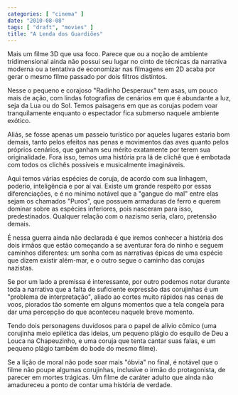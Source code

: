 ```yaml
---
categories: [ "cinema" ]
date: "2010-08-08"
tags: [ "draft", "movies" ]
title: "A Lenda dos Guardiões"
---
```

Mais um filme 3D que usa foco. Parece que ou a noção de ambiente tridimensional ainda não possui seu lugar no cinto de técnicas da narrativa moderna ou a tentativa de economizar nas filmagens em 2D acaba por gerar o mesmo filme passado por dois filtros distintos.

Nesse o pequeno e corajoso "Radinho Desperaux" tem asas, um pouco mais de ação, com lindas fotografias de cenários em que é abundante a luz, seja da Lua ou do Sol. Temos paisagens em que as corujas podem voar tranquilamente enquanto o espectador fica submerso naquele ambiente exótico.

Aliás, se fosse apenas um passeio turístico por aqueles lugares estaria bom demais, tanto pelos efeitos nas penas e movimentos das aves quanto pelos próprios cenários, que ganham seu mérito exatamente por terem sua originalidade. Fora isso, temos uma história pra lá de clichê que é embotada com todos os clichês possíveis e musicalmente imagináveis.

Aqui temos várias espécies de coruja, de acordo com sua linhagem, poderio, inteligência e por aí vai. Existe um grande respeito por essas diferenciações, e é no mínimo notável que a "gangue do mal" entre elas sejam os chamados "Puros", que possuem armaduras de ferro e querem dominar sobre as espécies inferiores, pois nasceram para isso, predestinados. Qualquer relação com o nazismo seria, claro, pretensão demais.

É nessa guerra ainda não declarada é que iremos conhecer a história dos dois irmãos que estão começando a se aventurar fora do ninho e seguem caminhos diferentes: um sonha com as narrativas épicas de uma espécie que dizem existir além-mar, e o outro segue o caminho das corujas nazistas.

Se por um lado a premissa é interessante, por outro podemos notar durante toda a narrativa que a falta de suficiente expressão das corujinhas é um "problema de interpretação", aliado ao cortes muito rápidos nas cenas de voos, piorados tão somente em alguns momentos que a tela congela para dar uma percepção do que aconteceu naquele breve momento.

Tendo dois personagens duvidosos para o papel de alívio cômico (uma corujinha meio epilética das ideias, um pequeno plágio do esquilo de Deu a Louca na Chapeuzinho, e uma coruja que tenta cantar suas falas, e um pequeno plágio também do bode do mesmo filme).

Se a lição de moral não pode soar mais "óbvia" no final, é notável que o filme não poupe algumas corujinhas, inclusive o irmão do protagonista, de parecer em mortes trágicas. Um filme de caráter adulto que ainda não amadureceu a ponto de contar uma história de verdade.
